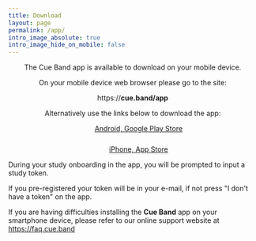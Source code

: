 ```yaml
---
title: Download
layout: page
permalink: /app/
intro_image_absolute: true
intro_image_hide_on_mobile: false
---
```


<p style="text-align: center"> 
   The Cue Band app is available to download on your mobile device.
</p>



<!--a href="{{ link }}" style="background-color: #E5261F; width: 100%; color: white; border: solid; height: 50px; border-radius: 10px; font-size: 15px; line-height: 50px; text-decoration: none;  display: inline-block; cursor: pointer"> Download App </a-->
            
<div id="noPhoneContainer" style="text-align: center; display: block;">
    <p style="text-align: center">
        On your mobile device web browser please go to the site:
    </p>
    <p style="text-align: center">
        https://<strong>cue.band/app</strong>
    </p>
    <p style="text-align: center">
        Alternatively use the links below to download the app:
    </p>
    <ul style="list-style: none">
        <li style="padding-bottom: 25px"><a href="{{ "appandroid" | relative_url }}" onclick="fathom.trackGoal('2KINLWDL', 1);">Android, Google Play Store</a></li>
        <li><a href="{{ "appios" | relative_url }}" onclick="fathom.trackGoal('JIDYSHSY', 1);">iPhone, App Store</a></li>
    </ul>
</div>

<div id="androidContainer" style="text-align: center; display: none;">
    <p>Tap the following link to be taken to the Play Store and install the app:</p>
    <p style="text-align: center; padding-bottom: 25px">
        <a href="{{ "appandroid" | relative_url }}" onclick="fathom.trackGoal('2KINLWDL', 1);">Android, Google Play Store</a>
    </p>
    <p style="text-align: center">
        If you are installing the app on another device, on that device's web browser go to the site:
    </p>
    <p style="text-align: center; padding-bottom: 25px">
        https://<strong>cue.band/app</strong>
    </p>
    <p style="text-align: center;">
        The app is also available on iPhone:
    </p>
    <p>
        <a href="{{ "appios" | relative_url }}" onclick="fathom.trackGoal('JIDYSHSY', 1);">iPhone, App Store</a>
    </p>
</div>


<div id="iosContainer" style="text-align: center; display: none;">
    <p>Tap the following link to be taken to the App Store and install the app:</p>
    <p style="text-align: center; padding-bottom: 25px">
        <a href="{{ "appios" | relative_url }}" onclick="fathom.trackGoal('JIDYSHSY', 1);">iPhone, App Store</a>
    </p>
    <p style="text-align: center">
        If you are installing the app on another device, on that device's web browser go to the site:
    </p>
    <p style="text-align: center; padding-bottom: 25px">
        https://<strong>cue.band/app</strong>
    </p>
    <p style="text-align: center;">
        The app is also available on Android:
    </p>
    <p>
        <a href="{{ "appandroid" | relative_url }}" onclick="fathom.trackGoal('2KINLWDL', 1);">Android, Google Play Store</a>
    </p>
</div>
<p style="text-align: left">
    During your study onboarding in the app, you will be prompted to input a study token.
</p>
<div id="tokenContainer" style="text-align: left; display: none;">
    <p> This token will allow us to get the choices you selected during the pre-registeration on the website.</p>
    <p style="text-align: center">
        Your study token    
    </p>
    <p style="font-size: 30px; text-align: center;"> 
        <strong id="tokenText"></strong>
    </p>
    
</div>
<div id="noTokenContainer" style="text-align: center; display: block;">
    <p style="text-align: left">
        If you pre-registered your token will be in your e-mail, if not press "I don't have a token" on the app. 
    </p>
</div>

<p>
    If you are having difficulties installing the <strong>Cue Band</strong> app on your smartphone device, please refer to our online support website at <a href="https://faq.cue.band">https://faq.cue.band</a>
</p>

<script>
    const urlSearchParams = new URLSearchParams(window.location.search);
    const params = Object.fromEntries(urlSearchParams.entries());
    
    var token = params['t'];

    var noTokenContainer = document.getElementById("noTokenContainer");

    if(token != null) {
        var tokenContainer = document.getElementById("tokenContainer");
        tokenContainer.style.display = "block";

        var tokenText = document.getElementById("tokenText");
        tokenText.innerText = token;
        noTokenContainer.style.display = "none";
    } 

    var platform = getMobileOperatingSystem();
    var noPhoneContainer = document.getElementById("noPhoneContainer");

    if(platform == "Android") {
        var androidContainer = document.getElementById("androidContainer");
        androidContainer.style.display = "block"
        noPhoneContainer.style.display = "none"
    } else if(platform == "iOS") {
        var iosContainer = document.getElementById("iosContainer");
        iosContainer.style.display = "block"
        noPhoneContainer.style.display = "none"
    }


/**
 * Determine the mobile operating system.
 * This function returns one of 'iOS', 'Android', 'Windows Phone', or 'unknown'.
 *
 * @returns {String}
 */
function getMobileOperatingSystem() {
    var userAgent = navigator.userAgent || navigator.vendor || window.opera;

    // Windows Phone must come first because its UA also contains "Android"
    if (/windows phone/i.test(userAgent)) {
        return "unknown";
    }

    if (/android/i.test(userAgent)) {
        return "Android";
    }

    // iOS detection from: http://stackoverflow.com/a/9039885/177710
    if (/iPhone|iPod/.test(userAgent) && !window.MSStream) {
        return "iOS";
    }

    return "unknown";
}


</script>
    